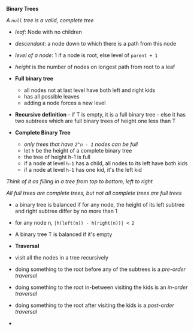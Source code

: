 **Binary Trees**

*A `null` tree is a valid, complete tree*

- *leaf*: Node with no children
- *descendant*: a node down to which there is a path from this node
- *level of a node*: 1 if a node is root, else level of `parent + 1`
- *height* is the number of nodes on longest path from root to a leaf

- **Full binary tree**
    - all nodes not at last level have both left and right kids
    - has all possible leaves
    - adding a node forces a new level
- **Recursive definition**
        - if T is empty, it is a full binary tree
        - else it has two subtrees which are full binary trees of height one less than T
- **Complete Binary Tree**
    - *only trees that have `2^n - 1` nodes can be full*
    - let `h` be the height of a complete binary tree
    - the tree of height h-1 is full
    - if a node at level `h-1` has a child, all nodes to its left have both kids
    - if a node at level `h-1` has one kid, it's the left kid

*Think of it as filling in a tree from top to bottom, left to right*

*All full trees are complete trees, but not all complete trees are full trees*

- a binary tree is balanced if for any node, the height of its left subtree and right subtree differ by no more than 1
- for any node n, `|h(left(n)) - h(right(n))| < 2`
- A binary tree T is balanced if it's empty

- **Traversal**
- visit all the nodes in a tree recursively
- doing something to the root before any of the subtrees is a *pre-order traversal*
- doing something to the root in-between visiting the kids is an *in-order traversal*
- doing something to the root after visiting the kids is a *post-order traversal*
- 
